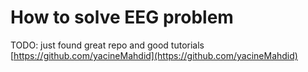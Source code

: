 # How to solve EEG problem

TODO: just found great repo and good tutorials [https://github.com/yacineMahdid](https://github.com/yacineMahdid)

